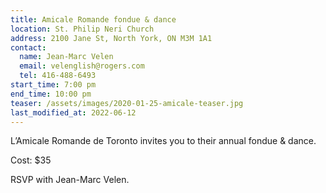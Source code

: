 ```yaml
---
title: Amicale Romande fondue & dance
location: St. Philip Neri Church
address: 2100 Jane St, North York, ON M3M 1A1
contact:
  name: Jean-Marc Velen
  email: velenglish@rogers.com
  tel: 416-488-6493
start_time: 7:00 pm
end_time: 10:00 pm
teaser: /assets/images/2020-01-25-amicale-teaser.jpg
last_modified_at: 2022-06-12
---
```


L’Amicale Romande de Toronto invites you to their annual fondue & dance.

Cost: \$35

RSVP with Jean-Marc Velen.
